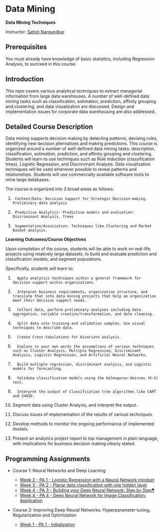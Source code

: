 # Data Mining

**Data Mining Techniques**

Instructor: [Satish Nargundkar](http://www.nargund.com/gsu/mgs8040/index.htm)

## Prerequisites

You must already have knowledge of basic statistics, including Regression Analysis, to succeed in this course.

## Introduction

This repo covers various analytical techniques to extract managerial information from large data warehouses. A number of well-defined data mining tasks such as classification, estimation, prediction, affinity grouping and clustering, and data visualization are discussed. Design and implementation issues for corporate data warehousing are also addressed..

## Detailed Course Description

Data mining supports decision making by detecting patterns, devising rules, identifying new decision alternatives and making predictions. This course is organized around a number of well-defined data mining tasks: description, classification, estimation, prediction, and affinity grouping and clustering.  Students will learn to use techniques such as Rule Induction (classification trees), Logistic Regression, and Discriminant Analysis. Data visualization techniques will be used whenever possible to reveal patterns and relationships.  Students will use commercially available software tools to mine large databases.

The course is organized into 3 broad areas as follows:

1)      Context/Data: Decision Support for Strategic Decision-making.  Preliminary data analysis

2)      Predictive Analytics: Predictive models and evaluation: Discriminant Analysis, Trees

3)      Segmentation/Association: Techniques like Clustering and Market Basket analysis.

**Learning Outcomes/Course Objectives**

Upon completion of the course, students will be able to work on real-life projects using relatively large datasets, to build and evaluate prediction and classification models, and segment populations.

 

Specifically, students will learn to:

1.       Apply analytics techniques within a general framework for decision support within organizations.

2.       Interpret business requirements, organization structure, and translate that into data mining projects that help an organization meet their decision support needs.

3.       Collect data, perform preliminary analyses including data aggregation, variable creation/transformation, and data cleaning.

4.       Split data into training and validation samples. Use visual techniques to describe data.

5.       Create Cross-tabulations for bivariate analysis.

6.       Explain in your own words the assumptions of various techniques such as Cluster Analysis, Multiple Regression, Discriminant Analysis, Logistic Regression, and Artificial Neural Networks.

7.       Build multiple regression, discriminant analysis, and Logistic models for forecasting.

8.       Validate classification models using the Kolmogorov-Smirnov (K-S) test.                      

9.       Interpret the output of Classification tree algorithms like CART and CHAID.

10.   Segment data using Cluster Analysis, and interpret the output.

11.   Discuss issues of implementation of the results of various techniques.

12.   Develop methods to monitor the ongoing performance of implemented models.

13.   Present an analytics project report to top management in plain language, with implications for business decision making clearly stated.

## Programming Assignments

- Course 1: Neural Networks and Deep Learning

  - [Week 2 - PA 1 - Logistic Regression with a Neural Network mindset](https://github.com/Kulbear/deep-learning-coursera/blob/master/Neural%20Networks%20and%20Deep%20Learning/Logistic%20Regression%20with%20a%20Neural%20Network%20mindset.ipynb)
  - [Week 3 - PA 2 - Planar data classification with one hidden layer](https://github.com/Kulbear/deep-learning-coursera/blob/master/Neural%20Networks%20and%20Deep%20Learning/Planar%20data%20classification%20with%20one%20hidden%20layer.ipynb)
  - [Week 4 - PA 3 - Building your Deep Neural Network: Step by Step¶](https://github.com/Kulbear/deep-learning-coursera/blob/master/Neural%20Networks%20and%20Deep%20Learning/Building%20your%20Deep%20Neural%20Network%20-%20Step%20by%20Step.ipynb)
  - [Week 4 - PA 4 - Deep Neural Network for Image Classification: Application](https://github.com/Kulbear/deep-learning-coursera/blob/master/Neural%20Networks%20and%20Deep%20Learning/Deep%20Neural%20Network%20-%20Application.ipynb)

- Course 2: Improving Deep Neural Networks: Hyperparameter tuning, Regularization and Optimization

  - [Week 1 - PA 1 - Initialization](https://github.com/Kulbear/deep-learning-coursera/blob/master/Improving%20Deep%20Neural%20Networks%20Hyperparameter%20tuning%2C%20Regularization%20and%20Optimization/Initialization.ipynb)

